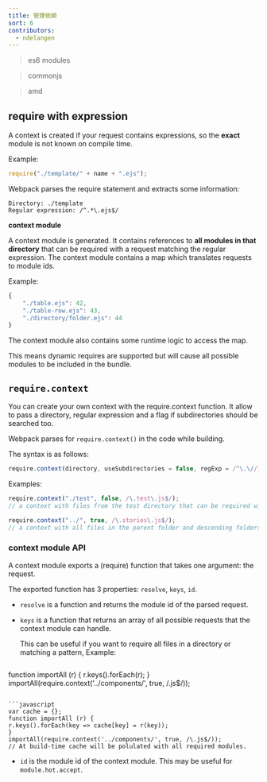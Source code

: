 ```yaml
---
title: 管理依赖
sort: 6
contributors:
  - ndelangen
---
```


> es6 modules

> commonjs

> amd

## require with expression

A context is created if your request contains expressions, so the **exact** module is not known on compile time.

Example:
```javascript
require("./template/" + name + ".ejs");
```

Webpack parses the require statement and extracts some information:

```
Directory: ./template
Regular expression: /^.*\.ejs$/
```

**context module**

A context module is generated. It contains references to **all modules in that directory** that can be required with a request matching the regular expression. The context module contains a map which translates requests to module ids.

Example:
```javascript
{
    "./table.ejs": 42,
    "./table-row.ejs": 43,
    "./directory/folder.ejs": 44
}
```
The context module also contains some runtime logic to access the map.

This means dynamic requires are supported but will cause all possible modules to be included in the bundle.

## `require.context`

You can create your own context with the require.context function. 
It allow to pass a directory, regular expression and a flag if subdirectories should be searched too.

Webpack parses for `require.context()` in the code while building.

The syntax is as follows:

```javascript
require.context(directory, useSubdirectories = false, regExp = /^\.\//)
```

Examples:

```javascript
require.context("./test", false, /\.test\.js$/);
// a context with files from the test directory that can be required with a request endings with `.test.js`.
```

```javascript
require.context("../", true, /\.stories\.js$/);
// a context with all files in the parent folder and descending folders ending with `.stories.js`.
```

### context module API
A context module exports a (require) function that takes one argument: the request.

The exported function has 3 properties: `resolve`, `keys`, `id`.

- `resolve` is a function and returns the module id of the parsed request.
- `keys` is a function that returns an array of all possible requests that the context module can handle.

  This can be useful if you want to require all files in a directory or matching a pattern, Example:

  ```javascript
function importAll (r) {
  r.keys().forEach(r);
}
importAll(require.context('../components/', true, /\.js$/));
  ```
  
  ```javascript
var cache = {};
function importAll (r) {
  r.keys().forEach(key => cache[key] = r(key));
}
importAll(require.context('../components/', true, /\.js$/));
// At build-time cache will be polulated with all required modules.
  ```
- `id` is the module id of the context module. This may be useful for `module.hot.accept`.
